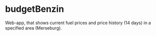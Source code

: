 # budgetBenzin
Web-app, that shows current fuel prices and price history (14 days) in a specified area (Merseburg). 
